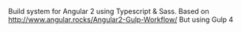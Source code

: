 
Build system for Angular 2 using Typescript & Sass.
Based on http://www.angular.rocks/Angular2-Gulp-Workflow/
But using Gulp 4 